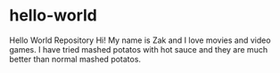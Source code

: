 # hello-world
Hello World Repository 
Hi! My name is Zak and I love movies and video games. I have tried mashed potatos with hot sauce and they are much better than normal mashed potatos. 
